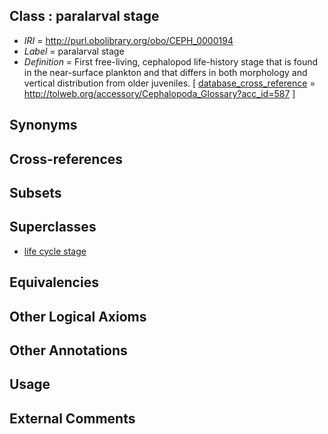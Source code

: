 
## Class : paralarval stage

 * *IRI* = http://purl.obolibrary.org/obo/CEPH_0000194
 * *Label* = paralarval stage
 * *Definition* = First free-living, cephalopod life-history stage that is found in the near-surface plankton and that differs in both morphology and vertical distribution from older juveniles. [ [database_cross_reference](../../ef/oboInOwl#hasDbXref.md) = http://tolweb.org/accessory/Cephalopoda_Glossary?acc_id=587 ]

## Synonyms


## Cross-references


## Subsets


## Superclasses

 * [life cycle stage](../../UBERON/05/UBERON_0000105.md)

## Equivalencies


## Other Logical Axioms


## Other Annotations


## Usage


## External Comments

